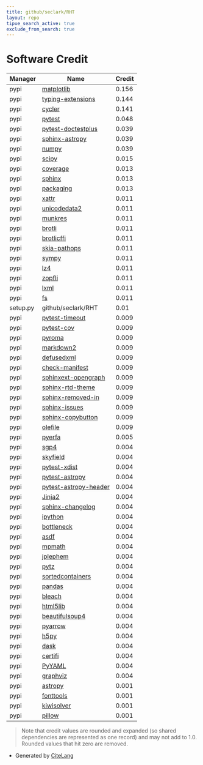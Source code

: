 ```yaml
---
title: github/seclark/RHT
layout: repo
tipue_search_active: true
exclude_from_search: true
---
```

# Software Credit

|Manager|Name|Credit|
|-------|----|------|
|pypi|[matplotlib](https://matplotlib.org)|0.156|
|pypi|[typing-extensions](https://pypi.org/project/typing-extensions)|0.144|
|pypi|[cycler](https://github.com/matplotlib/cycler)|0.141|
|pypi|[pytest](https://pypi.org/project/pytest)|0.048|
|pypi|[pytest-doctestplus](https://pypi.org/project/pytest-doctestplus)|0.039|
|pypi|[sphinx-astropy](https://pypi.org/project/sphinx-astropy)|0.039|
|pypi|[numpy](https://pypi.org/project/numpy)|0.039|
|pypi|[scipy](https://pypi.org/project/scipy)|0.015|
|pypi|[coverage](https://github.com/nedbat/coveragepy)|0.013|
|pypi|[sphinx](https://pypi.org/project/sphinx)|0.013|
|pypi|[packaging](https://pypi.org/project/packaging)|0.013|
|pypi|[xattr](https://pypi.org/project/xattr)|0.011|
|pypi|[unicodedata2](https://pypi.org/project/unicodedata2)|0.011|
|pypi|[munkres](https://pypi.org/project/munkres)|0.011|
|pypi|[brotli](https://pypi.org/project/brotli)|0.011|
|pypi|[brotlicffi](https://pypi.org/project/brotlicffi)|0.011|
|pypi|[skia-pathops](https://pypi.org/project/skia-pathops)|0.011|
|pypi|[sympy](https://pypi.org/project/sympy)|0.011|
|pypi|[lz4](https://pypi.org/project/lz4)|0.011|
|pypi|[zopfli](https://pypi.org/project/zopfli)|0.011|
|pypi|[lxml](https://pypi.org/project/lxml)|0.011|
|pypi|[fs](https://pypi.org/project/fs)|0.011|
|setup.py|github/seclark/RHT|0.01|
|pypi|[pytest-timeout](https://pypi.org/project/pytest-timeout)|0.009|
|pypi|[pytest-cov](https://pypi.org/project/pytest-cov)|0.009|
|pypi|[pyroma](https://pypi.org/project/pyroma)|0.009|
|pypi|[markdown2](https://pypi.org/project/markdown2)|0.009|
|pypi|[defusedxml](https://pypi.org/project/defusedxml)|0.009|
|pypi|[check-manifest](https://pypi.org/project/check-manifest)|0.009|
|pypi|[sphinxext-opengraph](https://pypi.org/project/sphinxext-opengraph)|0.009|
|pypi|[sphinx-rtd-theme](https://pypi.org/project/sphinx-rtd-theme)|0.009|
|pypi|[sphinx-removed-in](https://pypi.org/project/sphinx-removed-in)|0.009|
|pypi|[sphinx-issues](https://pypi.org/project/sphinx-issues)|0.009|
|pypi|[sphinx-copybutton](https://pypi.org/project/sphinx-copybutton)|0.009|
|pypi|[olefile](https://pypi.org/project/olefile)|0.009|
|pypi|[pyerfa](https://github.com/liberfa/pyerfa)|0.005|
|pypi|[sgp4](https://github.com/brandon-rhodes/python-sgp4)|0.004|
|pypi|[skyfield](http://github.com/brandon-rhodes/python-skyfield/)|0.004|
|pypi|[pytest-xdist](https://github.com/pytest-dev/pytest-xdist)|0.004|
|pypi|[pytest-astropy](https://pypi.org/project/pytest-astropy)|0.004|
|pypi|[pytest-astropy-header](https://pypi.org/project/pytest-astropy-header)|0.004|
|pypi|[Jinja2](https://pypi.org/project/Jinja2)|0.004|
|pypi|[sphinx-changelog](https://pypi.org/project/sphinx-changelog)|0.004|
|pypi|[ipython](https://pypi.org/project/ipython)|0.004|
|pypi|[bottleneck](https://pypi.org/project/bottleneck)|0.004|
|pypi|[asdf](https://pypi.org/project/asdf)|0.004|
|pypi|[mpmath](https://pypi.org/project/mpmath)|0.004|
|pypi|[jplephem](https://pypi.org/project/jplephem)|0.004|
|pypi|[pytz](https://pypi.org/project/pytz)|0.004|
|pypi|[sortedcontainers](https://pypi.org/project/sortedcontainers)|0.004|
|pypi|[pandas](https://pypi.org/project/pandas)|0.004|
|pypi|[bleach](https://pypi.org/project/bleach)|0.004|
|pypi|[html5lib](https://pypi.org/project/html5lib)|0.004|
|pypi|[beautifulsoup4](https://pypi.org/project/beautifulsoup4)|0.004|
|pypi|[pyarrow](https://pypi.org/project/pyarrow)|0.004|
|pypi|[h5py](https://pypi.org/project/h5py)|0.004|
|pypi|[dask](https://pypi.org/project/dask)|0.004|
|pypi|[certifi](https://pypi.org/project/certifi)|0.004|
|pypi|[PyYAML](https://pypi.org/project/PyYAML)|0.004|
|pypi|[graphviz](https://pypi.org/project/graphviz)|0.004|
|pypi|[astropy](http://astropy.org)|0.001|
|pypi|[fonttools](http://github.com/fonttools/fonttools)|0.001|
|pypi|[kiwisolver](https://github.com/nucleic/kiwi)|0.001|
|pypi|[pillow](https://python-pillow.org)|0.001|


> Note that credit values are rounded and expanded (so shared dependencies are represented as one record) and may not add to 1.0. Rounded values that hit zero are removed.


- Generated by [CiteLang](https://github.com/vsoch/citelang)
